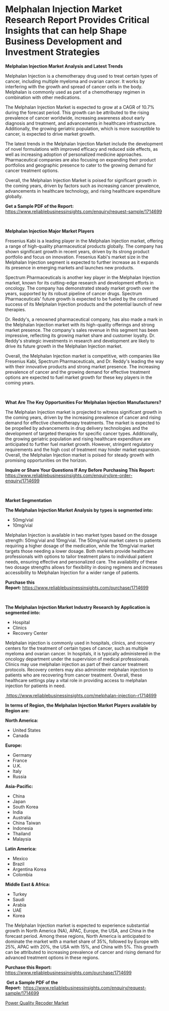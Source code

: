 <p><h1>Melphalan Injection Market Research Report Provides Critical Insights that can help Shape Business Development and Investment Strategies</h1></p><p><strong>Melphalan Injection Market Analysis and Latest Trends</strong></p>
<p><p>Melphalan Injection is a chemotherapy drug used to treat certain types of cancer, including multiple myeloma and ovarian cancer. It works by interfering with the growth and spread of cancer cells in the body. Melphalan is commonly used as part of a chemotherapy regimen in combination with other medications.</p><p>The Melphalan Injection Market is expected to grow at a CAGR of 10.7% during the forecast period. This growth can be attributed to the rising prevalence of cancer worldwide, increasing awareness about early diagnosis and treatment, and advancements in healthcare infrastructure. Additionally, the growing geriatric population, which is more susceptible to cancer, is expected to drive market growth.</p><p>The latest trends in the Melphalan Injection Market include the development of novel formulations with improved efficacy and reduced side effects, as well as increasing adoption of personalized medicine approaches. Pharmaceutical companies are also focusing on expanding their product portfolios and geographic presence to cater to the growing demand for cancer treatment options.</p><p>Overall, the Melphalan Injection Market is poised for significant growth in the coming years, driven by factors such as increasing cancer prevalence, advancements in healthcare technology, and rising healthcare expenditure globally.</p></p>
<p><strong>Get a Sample PDF of the Report:&nbsp;</strong> <a href="https://www.reliablebusinessinsights.com/enquiry/request-sample/1714699">https://www.reliablebusinessinsights.com/enquiry/request-sample/1714699</a></p>
<p>&nbsp;</p>
<p><strong>Melphalan Injection Major Market Players</strong></p>
<p><p>Fresenius Kabi is a leading player in the Melphalan Injection market, offering a range of high-quality pharmaceutical products globally. The company has shown significant growth in recent years, driven by its strong product portfolio and focus on innovation. Fresenius Kabi's market size in the Melphalan Injection segment is expected to further increase as it expands its presence in emerging markets and launches new products.</p><p>Spectrum Pharmaceuticals is another key player in the Melphalan Injection market, known for its cutting-edge research and development efforts in oncology. The company has demonstrated steady market growth over the years, supported by its robust pipeline of cancer drugs. Spectrum Pharmaceuticals' future growth is expected to be fueled by the continued success of its Melphalan Injection products and the potential launch of new therapies.</p><p>Dr. Reddy's, a renowned pharmaceutical company, has also made a mark in the Melphalan Injection market with its high-quality offerings and strong market presence. The company's sales revenue in this segment has been impressive, reflecting its growing market share and customer loyalty. Dr. Reddy's strategic investments in research and development are likely to drive its future growth in the Melphalan Injection market.</p><p>Overall, the Melphalan Injection market is competitive, with companies like Fresenius Kabi, Spectrum Pharmaceuticals, and Dr. Reddy's leading the way with their innovative products and strong market presence. The increasing prevalence of cancer and the growing demand for effective treatment options are expected to fuel market growth for these key players in the coming years.</p></p>
<p>&nbsp;</p>
<p><strong>What Are The Key Opportunities For Melphalan Injection Manufacturers?</strong></p>
<p><p>The Melphalan Injection market is projected to witness significant growth in the coming years, driven by the increasing prevalence of cancer and rising demand for effective chemotherapy treatments. The market is expected to be propelled by advancements in drug delivery technologies and the development of targeted therapies for specific cancer types. Additionally, the growing geriatric population and rising healthcare expenditure are anticipated to further fuel market growth. However, stringent regulatory requirements and the high cost of treatment may hinder market expansion. Overall, the Melphalan Injection market is poised for steady growth with promising opportunities on the horizon.</p></p>
<p><strong>Inquire or Share Your Questions If Any Before Purchasing This Report:</strong> <a href="https://www.reliablebusinessinsights.com/enquiry/pre-order-enquiry/1714699">https://www.reliablebusinessinsights.com/enquiry/pre-order-enquiry/1714699</a></p>
<p>&nbsp;</p>
<p><strong>Market Segmentation</strong></p>
<p><strong>The Melphalan Injection Market Analysis by types is segmented into:</strong></p>
<p><ul><li>50mg/vial</li><li>10mg/vial</li></ul></p>
<p><p>Melphalan Injection is available in two market types based on the dosage strength: 50mg/vial and 10mg/vial. The 50mg/vial market caters to patients requiring a higher dosage of the medication, while the 10mg/vial market targets those needing a lower dosage. Both markets provide healthcare professionals with options to tailor treatment plans to individual patient needs, ensuring effective and personalized care. The availability of these two dosage strengths allows for flexibility in dosing regimens and increases accessibility to Melphalan Injection for a wider range of patients.</p></p>
<p><strong>Purchase this Report:&nbsp;</strong><a href="https://www.reliablebusinessinsights.com/purchase/1714699">https://www.reliablebusinessinsights.com/purchase/1714699</a></p>
<p>&nbsp;</p>
<p><strong>The Melphalan Injection Market Industry Research by Application is segmented into:</strong></p>
<p><ul><li>Hospital</li><li>Clinics</li><li>Recovery Center</li></ul></p>
<p><p>Melphalan injection is commonly used in hospitals, clinics, and recovery centers for the treatment of certain types of cancer, such as multiple myeloma and ovarian cancer. In hospitals, it is typically administered in the oncology department under the supervision of medical professionals. Clinics may use melphalan injection as part of their cancer treatment protocols. Recovery centers may also administer melphalan injection to patients who are recovering from cancer treatment. Overall, these healthcare settings play a vital role in providing access to melphalan injection for patients in need.</p></p>
<p><a href="https://www.reliablebusinessinsights.com/melphalan-injection-r1714699">&nbsp;https://www.reliablebusinessinsights.com/melphalan-injection-r1714699</a></p>
<p><strong>In terms of Region, the Melphalan Injection Market Players available by Region are:</strong></p>
<p>
    <p> <strong> North America: </strong>
        <ul>
            <li>United States</li>
            <li>Canada</li>
        </ul>
        </p> 
    <p> <strong> Europe: </strong>
        <ul>
            <li>Germany</li>
            <li>France</li>
            <li>U.K.</li>
            <li>Italy</li>
            <li>Russia</li>
        </ul>
        </p> 
    <p> <strong> Asia-Pacific: </strong>
        <ul>
            <li>China</li>
            <li>Japan</li>
            <li>South Korea</li>
            <li>India</li>
            <li>Australia</li>
            <li>China Taiwan</li>
            <li>Indonesia</li>
            <li>Thailand</li>
            <li>Malaysia</li>
        </ul>
        </p> 
    <p> <strong> Latin America: </strong>
        <ul>
            <li>Mexico</li>
            <li>Brazil</li>
            <li>Argentina Korea</li>
            <li>Colombia</li>
        </ul>
        </p> 
    <p> <strong> Middle East & Africa: </strong>
        <ul>
            <li>Turkey</li>
            <li>Saudi</li>
            <li>Arabia</li>
            <li>UAE</li>
            <li>Korea</li>
        </ul>
    </p>
    </p>
<p><p>The Melphalan Injection market is expected to experience substantial growth in North America (NA), APAC, Europe, the USA, and China in the forecast period. Among these regions, North America is anticipated to dominate the market with a market share of 35%, followed by Europe with 25%, APAC with 20%, the USA with 15%, and China with 5%. This growth can be attributed to increasing prevalence of cancer and rising demand for advanced treatment options in these regions.</p></p>
<p><strong>Purchase this Report: </strong><a href="https://www.reliablebusinessinsights.com/purchase/1714699">https://www.reliablebusinessinsights.com/purchase/1714699</a></p>
<p>&nbsp;<strong>Get a Sample PDF of the Report:&nbsp;&nbsp;</strong><a href="https://www.reliablebusinessinsights.com/enquiry/request-sample/1714699">https://www.reliablebusinessinsights.com/enquiry/request-sample/1714699</a></p>
<p><strong></strong></p>
<p><p><a href="https://github.com/nathandecarvalho/Market-Research-Report-List-3/blob/main/power-quality-recoder-market.md">Power Quality Recoder Market</a></p></p>